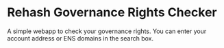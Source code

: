 # Rehash Governance Rights Checker

A simple webapp to check your governance rights. You can enter your account address or ENS domains in the search box.
